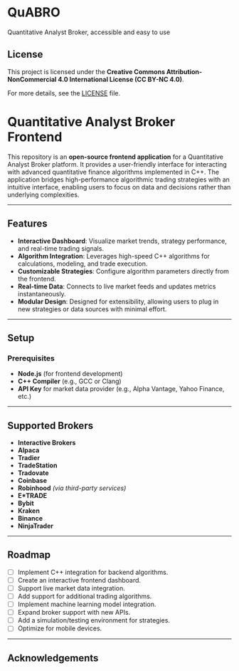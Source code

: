 # QuABRO
Quantitative Analyst Broker, accessible and easy to use

## License
This project is licensed under the **Creative Commons Attribution-NonCommercial 4.0 International License (CC BY-NC 4.0)**.

For more details, see the [LICENSE](LICENSE) file.

# Quantitative Analyst Broker Frontend

This repository is an **open-source frontend application** for a Quantitative Analyst Broker platform. It provides a user-friendly interface for interacting with advanced quantitative finance algorithms implemented in C++. The application bridges high-performance algorithmic trading strategies with an intuitive interface, enabling users to focus on data and decisions rather than underlying complexities.

---

## Features

- **Interactive Dashboard**: Visualize market trends, strategy performance, and real-time trading signals.
- **Algorithm Integration**: Leverages high-speed C++ algorithms for calculations, modeling, and trade execution.
- **Customizable Strategies**: Configure algorithm parameters directly from the frontend.
- **Real-time Data**: Connects to live market feeds and updates metrics instantaneously.
- **Modular Design**: Designed for extensibility, allowing users to plug in new strategies or data sources with minimal effort.

---


## Setup

### Prerequisites

- **Node.js** (for frontend development)
- **C++ Compiler** (e.g., GCC or Clang)
- **API Key** for market data provider (e.g., Alpha Vantage, Yahoo Finance, etc.)
---

## Supported Brokers

- **Interactive Brokers**
- **Alpaca**
- **Tradier**
- **TradeStation**
- **Tradovate**
- **Coinbase**
- **Robinhood** *(via third-party services)*
- **E*TRADE**
- **Bybit**
- **Kraken**
- **Binance**
- **NinjaTrader**

---

## Roadmap

- [ ] Implement C++ integration for backend algorithms.
- [ ] Create an interactive frontend dashboard.
- [ ] Support live market data integration.
- [ ] Add support for additional trading algorithms.
- [ ] Implement machine learning model integration.
- [ ] Expand broker support with new APIs.
- [ ] Add a simulation/testing environment for strategies.
- [ ] Optimize for mobile devices.

---

## Acknowledgements


